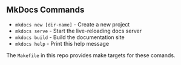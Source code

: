 ## MkDocs Commands

* `mkdocs new [dir-name]` - Create a new project
* `mkdocs serve` - Start the live-reloading docs server
* `mkdocs build` - Build the documentation site
* `mkdocs help` - Print this help message

The `Makefile` in this repo provides make targets for these comands.
